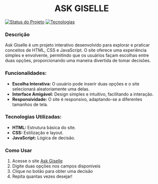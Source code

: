 <h1 align = center> ASK GISELLE</h1>

[![Status do Projeto](https://img.shields.io/badge/Status-Concluído-brightgreen)]()
[![Tecnologias](https://img.shields.io/badge/Tecnologias-HTML%20%7C%20CSS%20%7C%20JavaScript-blue)](https://developer.mozilla.org/pt-BR/docs/Web/HTML)

<h3>Descrição</h3>
Ask Giselle é um projeto interativo desenvolvido para explorar e praticar conceitos de HTML, CSS e JavaScript. O site oferece uma experiência simples e envolvente, permitindo que os usuários façam escolhas entre duas opções, proporcionando uma maneira divertida de tomar decisões.

<h3>Funcionalidades:</h3>
<ul>
  <li><b>Escolha Interativa:</b> O usuário pode inserir duas opções e o site selecionará aleatoriamente uma delas.</li>
  <li><b>Interface Amigável:</b> Design simples e intuitivo, facilitando a interação.</li>
  <li><b>Responsividade:</b> O site é responsivo, adaptando-se a diferentes tamanhos de tela.</li>
</ul>

<h3>Tecnologias Utilizadas:</h3>
<ul>
  <li> <b>HTML:</b> Estrutura básica do site.</li>
  <li><b>CSS:</b> Estilização e layout.</li>
  <li><b>JavaScript:</b> Lógica de decisão.</li>
</ul>

<h3>Como Usar</h3>
  <ol>
     <li>Acesse o site <a href=https://gilopesr.github.io/askGiselle/>Ask Giselle</a></li>
     <li>Digite duas opções nos campos disponíveis</li>
     <li>Clique no botão para obter uma decisão</li>
     <li>Repita quantas vezes desejar!</li>
  </ol>

